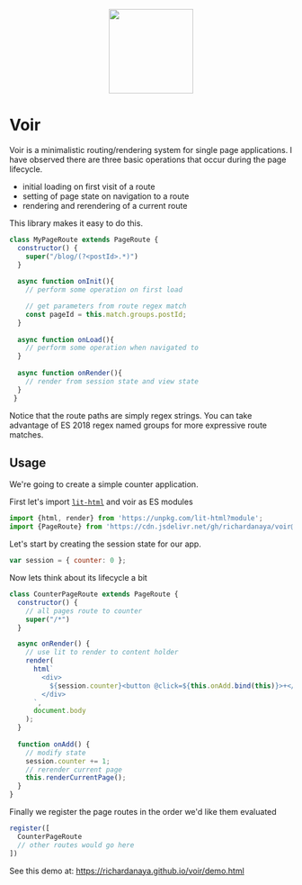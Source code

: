 
<p align="center"><img width=150 src="https://richardanaya.github.io/voir/voir.png"></p>

# Voir

Voir is a minimalistic routing/rendering system for single page applications. I have observed there are three basic operations that occur during the page lifecycle.

* initial loading on first visit of a route
* setting of page state on navigation to a route
* rendering and rerendering of a current route

This library makes it easy to do this.

```javascript
class MyPageRoute extends PageRoute {
  constructor() {
    super("/blog/(?<postId>.*)")
  }
  
  async function onInit(){
    // perform some operation on first load

    // get parameters from route regex match
    const pageId = this.match.groups.postId;
  }
  
  async function onLoad(){
    // perform some operation when navigated to
  }
  
  async function onRender(){
    // render from session state and view state
  }
 }
```

Notice that the route paths are simply regex strings. You can take advantage of ES 2018 regex named groups for more expressive route matches.

## Usage

We're going to create a simple counter application.  

First let's import [`lit-html`](https://lit-html.polymer-project.org/) and voir as ES modules

```javascript
import {html, render} from 'https://unpkg.com/lit-html?module';
import {PageRoute} from 'https://cdn.jsdelivr.net/gh/richardanaya/voir@latest/voir.js';
```

Let's start by creating the session state for our app.

```javascript
var session = { counter: 0 };
```

Now lets think about its lifecycle a bit

```javascript
class CounterPageRoute extends PageRoute {
  constructor() {
    // all pages route to counter
    super("/*")
  }

  async onRender() {
    // use lit to render to content holder
    render(
      html`
        <div>
          ${session.counter}<button @click=${this.onAdd.bind(this)}>+</button>
        </div>
      `,
      document.body
    );
  }
  
  function onAdd() {
    // modify state
    session.counter += 1;
    // rerender current page
    this.renderCurrentPage();
  }
}
```

Finally we register the page routes in the order we'd like them evaluated

```javascript
register([
  CounterPageRoute
  // other routes would go here
])
```

See this demo at: https://richardanaya.github.io/voir/demo.html

